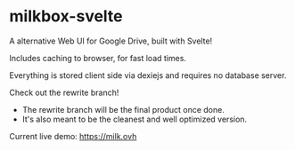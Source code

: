 # milkbox-svelte
A alternative Web UI for Google Drive, built with Svelte!

Includes caching to browser, for fast load times. 

Everything is stored client side via dexiejs and requires no database server.

Check out the rewrite branch!
- The rewrite branch will be the final product once done.
- It's also meant to be the cleanest and well optimized version.

Current live demo:
https://milk.ovh
